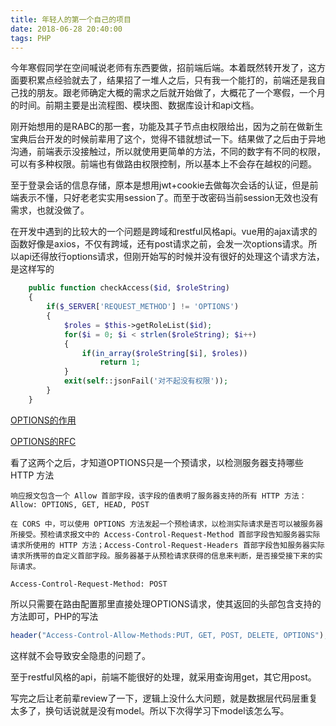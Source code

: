 ```yaml
---
title: 年轻人的第一个自己的项目
date: 2018-06-28 20:40:00
tags: PHP
---
```


今年寒假同学在空间喊说老师有东西要做，招前端后端。本着既然转开发了，这方面要积累点经验就去了，结果招了一堆人之后，只有我一个能打的，前端还是我自己找的朋友。跟老师确定大概的需求之后就开始做了，大概花了一个寒假，一个月的时间。前期主要是出流程图、模块图、数据库设计和api文档。

刚开始想用的是RABC的那一套，功能及其子节点由权限给出，因为之前在做新生宝典后台开发的时候前辈用了这个，觉得不错就想试一下。结果做了之后由于异地沟通，前端表示没接触过，所以就使用更简单的方法，不同的数字有不同的权限，可以有多种权限。前端也有做路由权限控制，所以基本上不会存在越权的问题。

至于登录会话的信息存储，原本是想用jwt+cookie去做每次会话的认证，但是前端表示不懂，只好老老实实用session了。而至于改密码当前session无效也没有需求，也就没做了。

在开发中遇到的比较大的一个问题是跨域和restful风格api。vue用的ajax请求的函数好像是axios，不仅有跨域，还有post请求之前，会发一次options请求。所以api还得放行options请求，但刚开始写的时候并没有很好的处理这个请求方法，是这样写的

```php
    public function checkAccess($id, $roleString)
    {
        if($_SERVER['REQUEST_METHOD'] != 'OPTIONS')
        {
            $roles = $this->getRoleList($id);
            for($i = 0; $i < strlen($roleString); $i++)
            {
                if(in_array($roleString[$i], $roles)) 
                    return 1;
            }
            exit(self::jsonFail('对不起没有权限'));
        }   
    }
```

[OPTIONS的作用](https://developer.mozilla.org/zh-CN/docs/Web/HTTP/Methods/OPTIONS)

[OPTIONS的RFC](https://tools.ietf.org/html/rfc7231#section-4.3.7)

看了这两个之后，才知道OPTIONS只是一个预请求，以检测服务器支持哪些 HTTP 方法

```
响应报文包含一个 Allow 首部字段，该字段的值表明了服务器支持的所有 HTTP 方法：
Allow: OPTIONS, GET, HEAD, POST

在 CORS 中，可以使用 OPTIONS 方法发起一个预检请求，以检测实际请求是否可以被服务器所接受。预检请求报文中的 Access-Control-Request-Method 首部字段告知服务器实际请求所使用的 HTTP 方法；Access-Control-Request-Headers 首部字段告知服务器实际请求所携带的自定义首部字段。服务器基于从预检请求获得的信息来判断，是否接受接下来的实际请求。

Access-Control-Request-Method: POST 
```

所以只需要在路由配置那里直接处理OPTIONS请求，使其返回的头部包含支持的方法即可，PHP的写法

```php
header("Access-Control-Allow-Methods:PUT, GET, POST, DELETE, OPTIONS");
```

这样就不会导致安全隐患的问题了。

至于restful风格的api，前端不能很好的处理，就采用查询用get，其它用post。



写完之后让老前辈review了一下，逻辑上没什么大问题，就是数据层代码层重复太多了，换句话说就是没有model。所以下次得学习下model该怎么写。